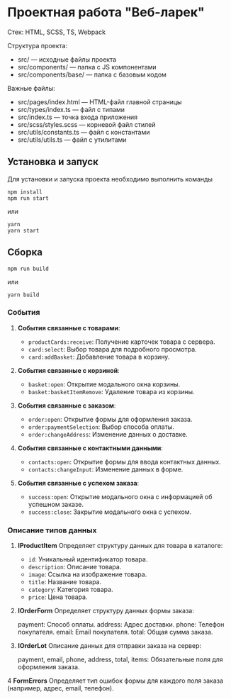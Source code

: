 # Проектная работа "Веб-ларек"

Стек: HTML, SCSS, TS, Webpack

Структура проекта:
- src/ — исходные файлы проекта
- src/components/ — папка с JS компонентами
- src/components/base/ — папка с базовым кодом

Важные файлы:
- src/pages/index.html — HTML-файл главной страницы
- src/types/index.ts — файл с типами
- src/index.ts — точка входа приложения
- src/scss/styles.scss — корневой файл стилей
- src/utils/constants.ts — файл с константами
- src/utils/utils.ts — файл с утилитами

## Установка и запуск
Для установки и запуска проекта необходимо выполнить команды

```
npm install
npm run start
```

или

```
yarn
yarn start
```
## Сборка

```
npm run build
```

или

```
yarn build
```

### События

1. **События связанные с товарами**:
   - `productCards:receive`: Получение карточек товара с сервера.
   - `card:select`: Выбор товара для подробного просмотра.
   - `card:addBasket`: Добавление товара в корзину.

2. **События связанные с корзиной**:
   - `basket:open`: Открытие модального окна корзины.
   - `basket:basketItemRemove`: Удаление товара из корзины.
   
3. **События связанные с заказом**:
   - `order:open`: Открытие формы для оформления заказа.
   - `order:paymentSelection`: Выбор способа оплаты.
   - `order:changeAddress`: Изменение данных о доставке.
   
4. **События связанные с контактными данными**:
   - `contacts:open`: Открытие формы для ввода контактных данных.
   - `contacts:changeInput`: Изменение данных в форме.

5. **События связанные с успехом заказа**:
   - `success:open`: Открытие модального окна с информацией об успешном заказе.
   - `success:close`: Закрытие модального окна с успехом.


### Описание типов данных 

1. **IProductItem**
Определяет структуру данных для товара в каталоге:

    - `id`: Уникальный идентификатор товара.
    - `description`: Описание товара.
    - `image`: Ссылка на изображение товара.
    - `title`: Название товара.
    - `category`: Категория товара.
    - `price`: Цена товара.

2. **IOrderForm**
Определяет структуру данных формы заказа:

    payment: Способ оплаты.
    address: Адрес доставки.
    phone: Телефон покупателя.
    email: Email покупателя.
    total: Общая сумма заказа.

3. **IOrderLot**
Описание данных для отправки заказа на сервер:

    payment, email, phone, address, total, items: Обязательные поля для оформления заказа.

4 **FormErrors**
Определяет тип ошибок формы для каждого поля заказа (например, адрес, email, телефон).

